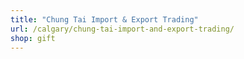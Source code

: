 ```yaml
---
title: "Chung Tai Import & Export Trading"
url: /calgary/chung-tai-import-and-export-trading/
shop: gift
---
```

